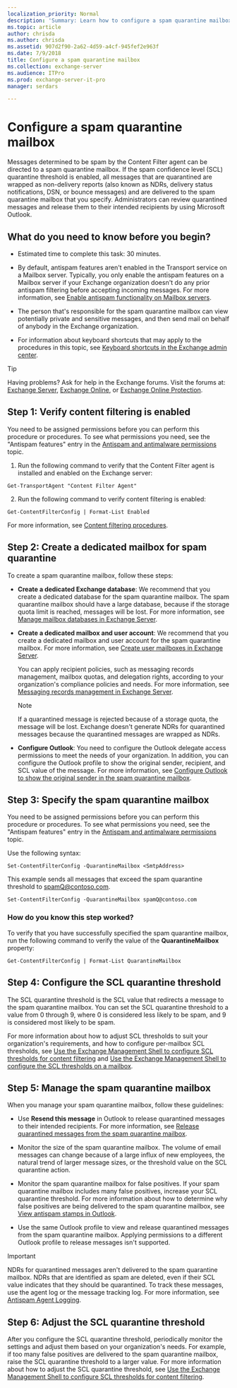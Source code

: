 ```yaml
---
localization_priority: Normal
description: 'Summary: Learn how to configure a spam quarantine mailbox in Exchange Server 2016 and Exchange Server 2019 to store incoming email messages for later review by an administrator.'
ms.topic: article
author: chrisda
ms.author: chrisda
ms.assetid: 907d2f90-2a62-4d59-a4cf-945fef2e963f
ms.date: 7/9/2018
title: Configure a spam quarantine mailbox
ms.collection: exchange-server
ms.audience: ITPro
ms.prod: exchange-server-it-pro
manager: serdars

---
```


# Configure a spam quarantine mailbox

Messages determined to be spam by the Content Filter agent can be directed to a spam quarantine mailbox. If the spam confidence level (SCL) quarantine threshold is enabled, all messages that are quarantined are wrapped as non-delivery reports (also known as NDRs, delivery status notifications, DSN, or bounce messages) and are delivered to the spam quarantine mailbox that you specify. Administrators can review quarantined messages and release them to their intended recipients by using Microsoft Outlook.

## What do you need to know before you begin?

- Estimated time to complete this task: 30 minutes.

- By default, antispam features aren't enabled in the Transport service on a Mailbox server. Typically, you only enable the antispam features on a Mailbox server if your Exchange organization doesn't do any prior antispam filtering before accepting incoming messages. For more information, see [Enable antispam functionality on Mailbox servers](antispam-on-mailbox-servers.md).

- The person that's responsible for the spam quarantine mailbox can view potentially private and sensitive messages, and then send mail on behalf of anybody in the Exchange organization.

- For information about keyboard shortcuts that may apply to the procedures in this topic, see [Keyboard shortcuts in the Exchange admin center](../../about-documentation/exchange-admin-center-keyboard-shortcuts.md).

> [!TIP]
> Having problems? Ask for help in the Exchange forums. Visit the forums at: [Exchange Server](https://go.microsoft.com/fwlink/p/?linkId=60612), [Exchange Online](https://go.microsoft.com/fwlink/p/?linkId=267542), or [Exchange Online Protection](https://go.microsoft.com/fwlink/p/?linkId=285351).

## Step 1: Verify content filtering is enabled

You need to be assigned permissions before you can perform this procedure or procedures. To see what permissions you need, see the "Antispam features" entry in the [Antispam and antimalware permissions](../../permissions/feature-permissions/antispam-and-antimalware-permissions.md) topic.

1. Run the following command to verify that the Content Filter agent is installed and enabled on the Exchange server:

  ```
  Get-TransportAgent "Content Filter Agent"
  ```

2. Run the following command to verify content filtering is enabled:

  ```
  Get-ContentFilterConfig | Format-List Enabled
  ```

For more information, see [Content filtering procedures](content-filtering-procedures.md).

## Step 2: Create a dedicated mailbox for spam quarantine

To create a spam quarantine mailbox, follow these steps:

- **Create a dedicated Exchange database**: We recommend that you create a dedicated database for the spam quarantine mailbox. The spam quarantine mailbox should have a large database, because if the storage quota limit is reached, messages will be lost. For more information, see [Manage mailbox databases in Exchange Server](../../architecture/mailbox-servers/manage-databases.md).

- **Create a dedicated mailbox and user account**: We recommend that you create a dedicated mailbox and user account for the spam quarantine mailbox. For more information, see [Create user mailboxes in Exchange Server](../../recipients/create-user-mailboxes.md).

    You can apply recipient policies, such as messaging records management, mailbox quotas, and delegation rights, according to your organization's compliance policies and needs. For more information, see [Messaging records management in Exchange Server](../../policy-and-compliance/mrm/mrm.md).

    > [!NOTE]
    > If a quarantined message is rejected because of a storage quota, the message will be lost. Exchange doesn't generate NDRs for quarantined messages because the quarantined messages are wrapped as NDRs.

- **Configure Outlook**: You need to configure the Outlook delegate access permissions to meet the needs of your organization. In addition, you can configure the Outlook profile to show the original sender, recipient, and SCL value of the message. For more information, see [Configure Outlook to show the original sender in the spam quarantine mailbox](show-quarantined-message-original-senders.md).

## Step 3: Specify the spam quarantine mailbox

You need to be assigned permissions before you can perform this procedure or procedures. To see what permissions you need, see the "Antispam features" entry in the [Antispam and antimalware permissions](../../permissions/feature-permissions/antispam-and-antimalware-permissions.md) topic.

Use the following syntax:

```
Set-ContentFilterConfig -QuarantineMailbox <SmtpAddress>
```

This example sends all messages that exceed the spam quarantine threshold to spamQ@contoso.com.

```
Set-ContentFilterConfig -QuarantineMailbox spamQ@contoso.com
```

### How do you know this step worked?

To verify that you have successfully specified the spam quarantine mailbox, run the following command to verify the value of the **QuarantineMailbox** property: 

```
Get-ContentFilterConfig | Format-List QuarantineMailbox
```

## Step 4: Configure the SCL quarantine threshold

The SCL quarantine threshold is the SCL value that redirects a message to the spam quarantine mailbox. You can set the SCL quarantine threshold to a value from 0 through 9, where 0 is considered less likely to be spam, and 9 is considered most likely to be spam.

For more information about how to adjust SCL thresholds to suit your organization's requirements, and how to configure per-mailbox SCL thresholds, see [Use the Exchange Management Shell to configure SCL thresholds for content filtering](content-filtering-procedures.md#ShellSCL) and [Use the Exchange Management Shell to configure the SCL thresholds on a mailbox](configure-antispam-settings.md#MailboxSCLThresholds).

## Step 5: Manage the spam quarantine mailbox

When you manage your spam quarantine mailbox, follow these guidelines:

- Use **Resend this message** in Outlook to release quarantined messages to their intended recipients. For more information, see [Release quarantined messages from the spam quarantine mailbox](release-quarantined-messages.md).

- Monitor the size of the spam quarantine mailbox. The volume of email messages can change because of a large influx of new employees, the natural trend of larger message sizes, or the threshold value on the SCL quarantine action.

- Monitor the spam quarantine mailbox for false positives. If your spam quarantine mailbox includes many false positives, increase your SCL quarantine threshold. For more information about how to determine why false positives are being delivered to the spam quarantine mailbox, see [View antispam stamps in Outlook](view-antispam-stamps-in-outlook.md).

- Use the same Outlook profile to view and release quarantined messages from the spam quarantine mailbox. Applying permissions to a different Outlook profile to release messages isn't supported.

> [!IMPORTANT]
> NDRs for quarantined messages aren't delivered to the spam quarantine mailbox. NDRs that are identified as spam are deleted, even if their SCL value indicates that they should be quarantined. To track these messages, use the agent log or the message tracking log. For more information, see [Antispam Agent Logging](http://technet.microsoft.com/library/dbd478d2-7993-4931-80db-5b2f7d4269bd.aspx).

## Step 6: Adjust the SCL quarantine threshold

After you configure the SCL quarantine threshold, periodically monitor the settings and adjust them based on your organization's needs. For example, if too many false positives are delivered to the spam quarantine mailbox, raise the SCL quarantine threshold to a larger value. For more information about how to adjust the SCL quarantine threshold, see [Use the Exchange Management Shell to configure SCL thresholds for content filtering](content-filtering-procedures.md#ShellSCL).



